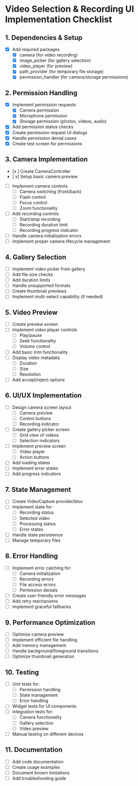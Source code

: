 # Video Selection & Recording UI Implementation Checklist

## 1. Dependencies & Setup
- [x] Add required packages
  - [x] camera (for video recording)
  - [x] image_picker (for gallery selection)
  - [x] video_player (for preview)
  - [x] path_provider (for temporary file storage)
  - [x] permission_handler (for camera/storage permissions)

## 2. Permission Handling
- [x] Implement permission requests
  - [x] Camera permission
  - [x] Microphone permission
  - [x] Storage permission (photos, videos, audio)
- [x] Add permission status checks
- [x] Create permission request UI dialogs
- [x] Handle permission denial cases
- [x] Create test screen for permissions

## 3. Camera Implementation
- [x ] Create CameraController
- [ x] Setup basic camera preview
- [ ] Implement camera controls
  - [ ] Camera switching (front/back)
  - [ ] Flash control
  - [ ] Focus control
  - [ ] Zoom functionality
- [ ] Add recording controls
  - [ ] Start/stop recording
  - [ ] Recording duration limit
  - [ ] Recording progress indicator
- [ ] Handle camera initialization errors
- [ ] Implement proper camera lifecycle management

## 4. Gallery Selection
- [ ] Implement video picker from gallery
- [ ] Add file size checks
- [ ] Add duration limits
- [ ] Handle unsupported formats
- [ ] Create thumbnail previews
- [ ] Implement multi-select capability (if needed)

## 5. Video Preview
- [ ] Create preview screen
- [ ] Implement video player controls
  - [ ] Play/pause
  - [ ] Seek functionality
  - [ ] Volume control
- [ ] Add basic trim functionality
- [ ] Display video metadata
  - [ ] Duration
  - [ ] Size
  - [ ] Resolution
- [ ] Add accept/reject options

## 6. UI/UX Implementation
- [ ] Design camera screen layout
  - [ ] Camera preview
  - [ ] Control buttons
  - [ ] Recording indicator
- [ ] Create gallery picker screen
  - [ ] Grid view of videos
  - [ ] Selection indicators
- [ ] Implement preview screen
  - [ ] Video player
  - [ ] Action buttons
- [ ] Add loading states
- [ ] Implement error states
- [ ] Add progress indicators

## 7. State Management
- [ ] Create VideoCapture provider/bloc
- [ ] Implement state for:
  - [ ] Recording status
  - [ ] Selected video
  - [ ] Processing status
  - [ ] Error states
- [ ] Handle state persistence
- [ ] Manage temporary files

## 8. Error Handling
- [ ] Implement error catching for:
  - [ ] Camera initialization
  - [ ] Recording errors
  - [ ] File access errors
  - [ ] Permission denials
- [ ] Create user-friendly error messages
- [ ] Add retry mechanisms
- [ ] Implement graceful fallbacks

## 9. Performance Optimization
- [ ] Optimize camera preview
- [ ] Implement efficient file handling
- [ ] Add memory management
- [ ] Handle background/foreground transitions
- [ ] Optimize thumbnail generation

## 10. Testing
- [ ] Unit tests for:
  - [ ] Permission handling
  - [ ] State management
  - [ ] Error handling
- [ ] Widget tests for UI components
- [ ] Integration tests for:
  - [ ] Camera functionality
  - [ ] Gallery selection
  - [ ] Video preview
- [ ] Manual testing on different devices

## 11. Documentation
- [ ] Add code documentation
- [ ] Create usage examples
- [ ] Document known limitations
- [ ] Add troubleshooting guide 